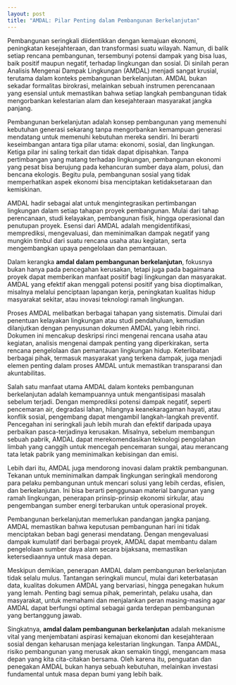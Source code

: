 ```yaml
---
layout: post
title: "AMDAL: Pilar Penting dalam Pembangunan Berkelanjutan"
---
```


Pembangunan seringkali diidentikkan dengan kemajuan ekonomi, peningkatan kesejahteraan, dan transformasi suatu wilayah. Namun, di balik setiap rencana pembangunan, tersembunyi potensi dampak yang bisa luas, baik positif maupun negatif, terhadap lingkungan dan sosial. Di sinilah peran Analisis Mengenai Dampak Lingkungan (AMDAL) menjadi sangat krusial, terutama dalam konteks pembangunan berkelanjutan. AMDAL bukan sekadar formalitas birokrasi, melainkan sebuah instrumen perencanaan yang esensial untuk memastikan bahwa setiap langkah pembangunan tidak mengorbankan kelestarian alam dan kesejahteraan masyarakat jangka panjang.

Pembangunan berkelanjutan adalah konsep pembangunan yang memenuhi kebutuhan generasi sekarang tanpa mengorbankan kemampuan generasi mendatang untuk memenuhi kebutuhan mereka sendiri. Ini berarti keseimbangan antara tiga pilar utama: ekonomi, sosial, dan lingkungan. Ketiga pilar ini saling terkait dan tidak dapat dipisahkan. Tanpa pertimbangan yang matang terhadap lingkungan, pembangunan ekonomi yang pesat bisa berujung pada kehancuran sumber daya alam, polusi, dan bencana ekologis. Begitu pula, pembangunan sosial yang tidak memperhatikan aspek ekonomi bisa menciptakan ketidaksetaraan dan kemiskinan.

AMDAL hadir sebagai alat untuk mengintegrasikan pertimbangan lingkungan dalam setiap tahapan proyek pembangunan. Mulai dari tahap perencanaan, studi kelayakan, pembangunan fisik, hingga operasional dan penutupan proyek. Esensi dari AMDAL adalah mengidentifikasi, memprediksi, mengevaluasi, dan meminimalkan dampak negatif yang mungkin timbul dari suatu rencana usaha atau kegiatan, serta mengembangkan upaya pengelolaan dan pemantauan.

Dalam kerangka **amdal dalam pembangunan berkelanjutan**, fokusnya bukan hanya pada pencegahan kerusakan, tetapi juga pada bagaimana proyek dapat memberikan manfaat positif bagi lingkungan dan masyarakat. AMDAL yang efektif akan menggali potensi positif yang bisa dioptimalkan, misalnya melalui penciptaan lapangan kerja, peningkatan kualitas hidup masyarakat sekitar, atau inovasi teknologi ramah lingkungan.

Proses AMDAL melibatkan berbagai tahapan yang sistematis. Dimulai dari penentuan kelayakan lingkungan atau studi pendahuluan, kemudian dilanjutkan dengan penyusunan dokumen AMDAL yang lebih rinci. Dokumen ini mencakup deskripsi rinci mengenai rencana usaha atau kegiatan, analisis mengenai dampak penting yang diperkirakan, serta rencana pengelolaan dan pemantauan lingkungan hidup. Keterlibatan berbagai pihak, termasuk masyarakat yang terkena dampak, juga menjadi elemen penting dalam proses AMDAL untuk memastikan transparansi dan akuntabilitas.

Salah satu manfaat utama AMDAL dalam konteks pembangunan berkelanjutan adalah kemampuannya untuk mengantisipasi masalah sebelum terjadi. Dengan memprediksi potensi dampak negatif, seperti pencemaran air, degradasi lahan, hilangnya keanekaragaman hayati, atau konflik sosial, pengembang dapat mengambil langkah-langkah preventif. Pencegahan ini seringkali jauh lebih murah dan efektif daripada upaya perbaikan pasca-terjadinya kerusakan. Misalnya, sebelum membangun sebuah pabrik, AMDAL dapat merekomendasikan teknologi pengolahan limbah yang canggih untuk mencegah pencemaran sungai, atau merancang tata letak pabrik yang meminimalkan kebisingan dan emisi.

Lebih dari itu, AMDAL juga mendorong inovasi dalam praktik pembangunan. Tekanan untuk meminimalkan dampak lingkungan seringkali mendorong para pelaku pembangunan untuk mencari solusi yang lebih cerdas, efisien, dan berkelanjutan. Ini bisa berarti penggunaan material bangunan yang ramah lingkungan, penerapan prinsip-prinsip ekonomi sirkular, atau pengembangan sumber energi terbarukan untuk operasional proyek.

Pembangunan berkelanjutan memerlukan pandangan jangka panjang. AMDAL memastikan bahwa keputusan pembangunan hari ini tidak menciptakan beban bagi generasi mendatang. Dengan mengevaluasi dampak kumulatif dari berbagai proyek, AMDAL dapat membantu dalam pengelolaan sumber daya alam secara bijaksana, memastikan ketersediaannya untuk masa depan.

Meskipun demikian, penerapan AMDAL dalam pembangunan berkelanjutan tidak selalu mulus. Tantangan seringkali muncul, mulai dari keterbatasan data, kualitas dokumen AMDAL yang bervariasi, hingga penegakan hukum yang lemah. Penting bagi semua pihak, pemerintah, pelaku usaha, dan masyarakat, untuk memahami dan menjalankan peran masing-masing agar AMDAL dapat berfungsi optimal sebagai garda terdepan pembangunan yang bertanggung jawab.

Singkatnya, **amdal dalam pembangunan berkelanjutan** adalah mekanisme vital yang menjembatani aspirasi kemajuan ekonomi dan kesejahteraan sosial dengan keharusan menjaga kelestarian lingkungan. Tanpa AMDAL, risiko pembangunan yang merusak akan semakin tinggi, mengancam masa depan yang kita cita-citakan bersama. Oleh karena itu, penguatan dan penegakan AMDAL bukan hanya sebuah kebutuhan, melainkan investasi fundamental untuk masa depan bumi yang lebih baik.
